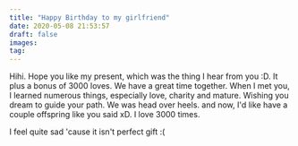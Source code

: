 ```yaml
---
title: "Happy Birthday to my girlfriend"
date: 2020-05-08 21:53:57
draft: false
images:
tag:
---
```

Hihi. Hope you like my present, which was the thing I hear from you :D. It plus a bonus of 3000 loves.  We have a great time together. When I met you, I learned numerous things, especially love, charity and mature. Wishing you dream to guide your path. We was head over heels. and now, I'd like have a couple offspring like you said xD. I love 3000 times.  

I feel quite sad 'cause it isn't perfect gift :(
